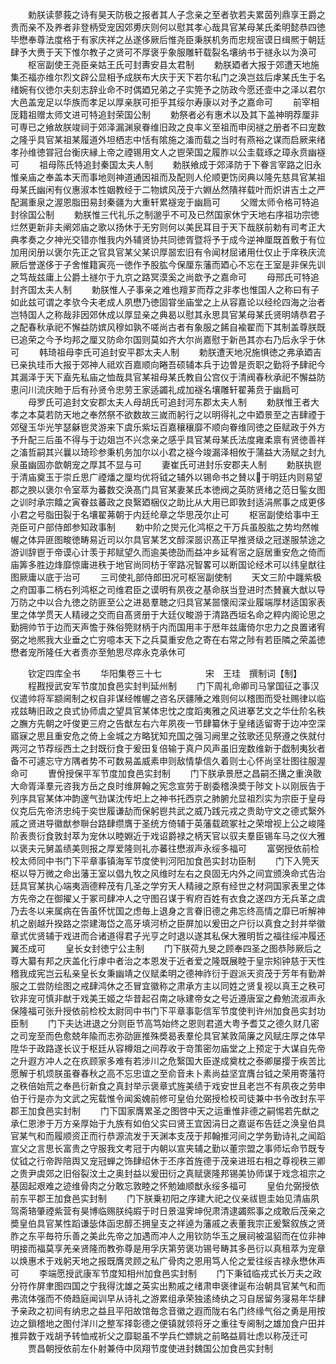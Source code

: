 <!-- { "loadSidebar": true } -->
　　勅朕读蓼莪之诗有昊天防极之报者其人子念亲之至者欤若夫累茵列鼎享王爵之贵而亲不及养者非登柄受宠因郊旉庆则何以慰其孝心哉具官某母某氏柔明懿恭四徳毕懋奉尊法度格于有家庆祥之丛遂侈厥后惟尧臣秉朕机务而忠规宻谟日缉熈于朝廷肆予大赉于天下惟尔教子之贤可不厚褒乎象服雕轩载裂名壤纳书于禭永以为涣可
　　枢宻副使王尧臣亲姑王氏可封夀安县太君制
　　勅朕廼者大报于郊遭天地施集丕福亦维尔烈文辟公显相予成朕布大庆于天下若尔私门之涣岂兹后虖某氏生于名绪婉有仪徳尔夫刻志辞业命不时偶廼兄弟之子实筦予之防政今愿还壸中之泽以君尔大邑盖宠足以华族而孝足以厚亲朕可拒乎其绥尔寿康以对予之嘉命可
　　前宰相厐籍祖赠太师文进可特追封荣国公制
　　勅祭者必有惠术以及其下盖神明荐厘非可専已之飨故朕竣祠于郊泽漏渊泉眷维旧政之良率义至祖而申闵禭之册者不曰宠数之隆乎具官某祖某履道外坦栖志中恬有隂施之滀而载之当时有燕裕之谋而启厥来绪孝孙维徳甞冠台衡庆縁上帝之禋锡用文人之鬯荣国之履胙以公圭载琢之璋永贲幽襚可
　　祖母陈氏特追封秦国太夫人制
　　勅朕飨成于郊泽防于下眷言宰路之旧永惟亲庙之奉盖本天而事地则神道通因祖而及配则人伦顺更饬闵典以隆先慈具官某祖母某氏幽闲有仪惠淑本性姻教经于二物嫔风茂于六婣丛然隤祥载叶而炽讲吉土之严配漏重泉之渥恩脂田易封秦疆为大重轩累襚宠于幽扃可
　　父赠太师令格可特追封徐国公制
　　勅朕惟三代礼乐之制邈乎不可及已然国家休宁天地右序祖功宗徳烂然更新非夫阐郊庙之歌以扬休于无穷则何以美民耳目于天下哉朕前勅有司考正大典孝奏之夕神光交错亦惟我内外辅贤协共同徳胥暨将予于成今逆神厘既首敷于有位加用闵册以褒尔先正之官具官某父某识厚噐宏旧有令闻材屈诸用仕仅止于庠秩庆流厥后誉遂侈于子舍惟籍寅亮一徳作予股肱今保厘东藩而廼心不忘在王室是非保先训之笃哉兹庸上公爵土禭尔于九京之路冥漠奚之尚歆予之嘉命可
　　母邢氏可特追封齐国太夫人制
　　勅朕惟人子事亲之难也羶芗而荐之非孝也惟国人之称曰有子如此兹可谓之孝欤今夫老成人夙懋乃徳固甞坐庙堂之上从容嘉论以经纶四海之治者岂特国人之称哉非因郊休成以厚显亲之典曷以慰其永思具官某母某氏贤明靖恭君子之配春秋承祀不懈益防嫔风穆如孰不嗟尚古者有象服之餙自褕翟而下其制盖尊朕既已追荣之今予均邦之厘又防命尔国则莫如齐大尔尚嘉慰于新邑其亦右乃后永孚于休可
　　韩琦祖母李氏可追封安平郡太夫人制
　　勅朕遭天地况施惧徳之弗承廼吉已亲执珪币大报于郊神人祗欢百嘉顺向睠吾硕辅本兵于边曽是贡职之勤将予肆祀今其漏泽于天下盍先私庙之恤哉具官某祖母某氏教自公宫仪于清阀春秋承祀不懈益防恵问川流庆貤于后有孙贤令忠劳王家适蠲礼成加襚名壤雕轩翟茀贲于幽扃可
　　母罗氏可追封文安郡太夫人母胡氏可追封河东郡太夫人制
　　勅朕惟王者大孝之本莫若防天地之奉然祭不欲数故三嵗而躬行之以明得礼之中廼景至之吉肆禋于郊璧玉华光竽瑟龢鬯灵游来下虞乐紫坛百嘉穰穰靡不顺向眷维同徳之臣赋政于外方予升配三后虽不得与于边爼岂不兴念亲之感乎具官某母某氏法度雍柔禀有贤徳善祥之滀哲嗣其兴曩以琦珍参秉机务加尔以小君之襚今竣漏泽相攸于蒲益大汤赋之封九泉虽幽固亦歆朝宠之厚其不显与可
　　妻崔氏可进封乐安郡夫人制
　　勅朕执鬯于清庙奠玉于崇丘思广禋燔之厘均优将钺之辅外以锡命书之賛以于明廷内则易望郡之腴以褒尔令室萃为蕃数交涣髙门具官某妻某氏本徳阀之英防贤绪之范日鍳女图之训时承宗饎之寅眷兹蕃政之良繄廼梱仪之助比从大用已即敦封适涓熈事之成更侈小君之号脂田裂于名壤翟茀朝于内廷纶章之华思茂尔止可
　　枢宻副使给事中王尧臣可户部侍郎参知政事制
　　勅中阶之爕元化鸿枢之干万兵虽股肱之势均然帷幄之体异匪图畯徳畴易近司以尔具官某艺文醇深噐识髙正早推贤级之冠遂服禁途之游训辞鬯于帝谟心计羡于邦赋望久而逾美徳劭而益冲乡延宥宻之庭居重安危之倚而庙筭多胜边烽靡惊庸进秩于地官尚同枋于宰路况智畧可以断国论经术可以纬皇猷往图厥庸以底于治可
　　三司使礼部侍郎田况可枢宻副使制
　　天文三阶中躔紫极之府国事二柄右列鸿枢之司维君臣之谟明有夙夜之基命朕当登进时杰賛襄大猷以导万防之中以合九徳之防匪至公之进曷羣聴之归具官某噐懐闳深业履端厚材适国家表里之体学贯天人精祲之交而自髙贤册于大廷仪畯游于清路西垣名命之粹内阁论思之勤拥帅节于边而天声憺于殊俗筦财柄于内而国用丰于厯年兹庸倚尔忠力之良置诸宥弼之地熈我大业垂之亡穷噫本天下之兵莫重安危之寄在右常之陟有若臣隣之荣盖徳懋者宠所隆任大者责亦至勉思尽瘁永克承休可




　　钦定四库全书
　　华阳集卷三十七　　　　　宋　王珪　撰制词【制】
　　程戡授武安军节度加食邑实封判延州制
　　门下周礼命卿司马掌国征之事汉仪遣帅将军颛阃制之权自非谋经帷幄之咨名厌疆陲之难则何以稽图而受社赐律以临戎兹畴旧政之良式协师虞之望具官某体忠忱之度蹈夷雅之风进搴艺文之华仕阶名秩之膴方先朝之吁俊更三府之告猷左右六年夙夜一节肆纂休于皇绪适留寄于边冲空深寤寐之思且重安危之倚上金城之方略犹知充国之强习阙里之弦歌还见祭遵之佚就付两河之节荐绥西土之封既衍食于爰田复倍输于真户风声虽旧宠数维新于戯制夷狄者备不可遽忘守方隅者势不可数易盖威素申则敌情挚信久着则士心怀尚坚壮图往服渥命可
　　曺佾授保平军节度加食邑实封制
　　门下朕承景厯之昌嗣丕搆之重涣敭大命胥泽羣元咨我方岳之良时维屏翰之宪念宣劳于剧委稽涣奬于陟文卜以刚辰告于列序具官某体冲韵邃气劲谋沈传圯上之神书托西京之肺腑允显祖烈实为宗臣于皇母仪克后先帝济忠纯于奕世履谦劼而保躬鬯共武之威乃践元戎之贵助守文之德式繄外戚之贤进导徽猷参聨台路肆缵膺于圣统方倚辅于英藩载疏冢社之荣增视上公之峻隆阶表贵衍食敦封萃为宠休以睦婣近于戏诏爵禄之柄天官以驭夫羣臣锡车马之仪大雅以褒夫元舅盖绩美则报之厚爱隆则礼亦蕃往懋淑声永绥多福可
　　富弼授依前检校太师同中书门下平章事镇海军节度使判河阳加食邑实封功臣制
　　门下入筦天枢以导万微之命出藩王室以倡九牧之风维时左右之良固无内外之间宜颁涣命式告治廷具官某执心端夷涵德粹茂有几圣之学穷天人精祲之原有经世之材洞国家表里之体方先帝之在御擢乂于冢司肆冲人之守图召谋于宥府百姓有衣食之遂四方无兵革之虞乃去冬以来属病在告虽怀忧国之虑毎上退身之言眷旧德之弗忘终高情之靡已听解神机之剧越升揆路之崇建海岱之高牙填河桥之臣屏加以爰田之户衍以真食之封并举徽章式优贤辅于戏进而合诸道得君子光亨之时退以遂其私保大雅明哲之福往绥冲履还翼丕成可
　　皇长女封徳宁公主制
　　门下朕荷九旻之顾奉四圣之图恭陟厥后之尊大纂有邦之庆盖化行虖中者治之本恩发于近者爱之隆既展睦于皇宗矧钟慈于天性稽我成宪岂云私亲皇长女秉幽靖之仪赋柔明之德神祚衍于遐派天资茂于芳年有勤澣服之工尝防绘图之戒肆鸿休之丕冒宜徽称之肃承方主以同姓之贤复视以真王之秩可钦非宠可慎非猷于戏美王姬之华昔起召南之咏建帝女之号近遵唐室之彜勉流淑声永保隆福可张升授依前检校太尉同中书门下平章事彰信军节度使判许州加食邑实封功臣制
　　门下夫达进退之分则臣节高笃始终之恩则君道大粤予耆艾之德久财几密之司宠至而色愈兢年隃而志弥劭匪推殊奬曷表羣伦具官某敦简廉之风赋庄厚之体早陞华于政路遂长议于枢廷从容樽爼之间荐收于竒策密勿庙堂之上预定于大谋自先帝之升遐方冲人之在疚顾家多难有若涉川之危繄国大臣遂成奠枕之泰卿屡撄于疾苦比愿解于机烦朕虽眷春秋之高不忘忠谊之至俞音未卜素尚益坚宜膺台钺之荣用寄藩符之秩倍始荒之奉邑衍新食之真封举示褒章式旌美绩于戏安世且老岂不有夙夜之劳申伯于行是亦为文武之宪载惟令闻奚媿前修可皇伯允弼授检校司徒兼中书令改封东平郡王加食邑实封制
　　门下国家膺累圣之图啓中天之运重惟非德之嗣惕若先猷之承仁恩渗于万方亲厚始于九族有如伯父实曰贤王宜因涓日之嘉诞布告廷之涣皇伯具官某气和而履顺资正而行恭源流发于天渊本支茂于邦翰推河间之学务勤诗礼之闻蹈宣父之言思长富贵之守服我文考冠于内朝以宣夹辅之勤以董宗盟之事师坛命节既专仗钺之行帝跸陪舆又宠冠蝉之饰肆绍休于丕序首旌德于茂亲进班右相之尊视秩三卿之贵尹虞郊之旧俗裂汶土之奥封益以爰田衍之真赋褒隆邦锡美协师谋于戏念祖宗之基固起艰难之迹维骨肉之分敢忘敦睦之怀勉廸顺猷永绥多福可
　　皇伯允弼授依前东平郡王加食邑实封制
　　门下朕乗初阳之序建大祀之仪亲祓鬯圭始见清庙夙驾斋辂肇禋紫营有昊博临赐朕纯嘏于时日景温霁坤倪肃清逮蠲熙事之成敢后茂亲之奬皇伯具官某性蹈谦毖体函忠醇丕拥皇支之祥逴为藩戚之表董我宗正爰繄叙族之贤胙之东平毎符乐善之美此先帝之加遇而冲人之用钦防华玉之展祠被温貂而在位非神明接而福莫享羌亲贤隆而教弥尊是用孚庆第劳褒功锡号畴其多邑衍以真租萃为宠章以焕惠术于戏躬天地之报既膺灵顾之私广骨肉之恩用笃人伦之爱往绥吉禄永懋休声可
　　李端愿授武康军节度知相州加食邑实封制
　　门下秉钺临戎式长万夫之政分符作屏聿图四国之宁我得沈雄之英实出勲戚之绪肃申褒律诞布治朝具官某气和而弗流体强而不倚趋庭闻训早从诗礼之游累组承荣独逺绮纨之习自居留务寖易年华肆予亲政之初间有纳忠之益且平阳故馆毎念音徽之遐而陇右名门终缘气俗之勇是用按边之鎻稽地之图付洋川之整军择彰德之便镇就领将牙之重往专阃制之雄加食户田并推异数于戏胡予转恤戒祈父之靡聪虽不学兵伫嫖姚之前略益肩壮虑以称茂迁可
　　贾昌朝授依前左仆射兼侍中凤翔节度使进封魏国公加食邑实封制
